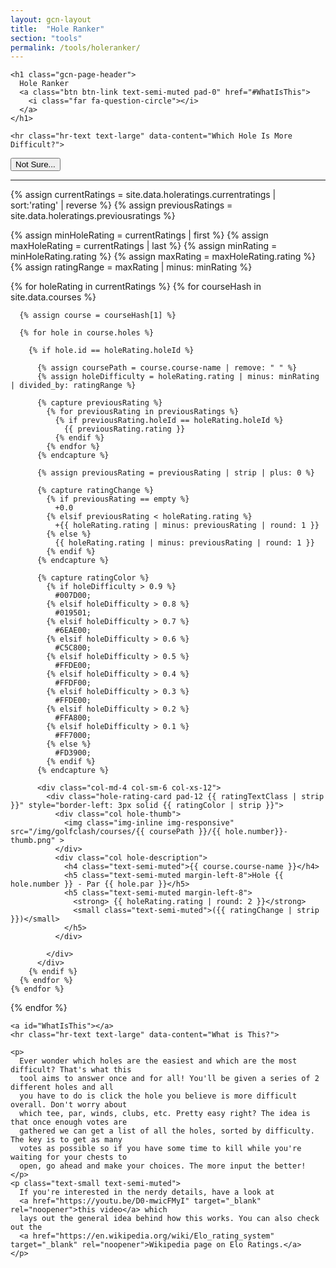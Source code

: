 ```yaml
---
layout: gcn-layout
title:  "Hole Ranker"
section: "tools"
permalink: /tools/holeranker/
---
```


<div class="row">

  <div class="col-lg-8 col-lg-offset-2 col-md-10 col-md-offset-1 col-sm-12">

    <h1 class="gcn-page-header">
      Hole Ranker
      <a class="btn btn-link text-semi-muted pad-0" href="#WhatIsThis">
        <i class="far fa-question-circle"></i>
      </a>
    </h1>

    <hr class="hr-text text-large" data-content="Which Hole Is More Difficult?">

  </div>

</div>

<div class="hole-ranker-scenario-container">
  <div id="busy-spinner" class="row hidden">
    <div class="col-xs-12">
      <div class="orbit-spinner spinner-centered">
        <div class="orbit"></div>
        <div class="orbit"></div>
        <div class="orbit"></div>
      </div>
    </div>
  </div>
  <button id="skip-scenario-btn" type="button" class="btn btn-default btn-slim">Not Sure...</button>
  <div id="scenario-content"></div>
</div>

<div class="row">

  <hr class="hr-text text-large" data-content="Hole Difficulty Ratings">

  {% assign currentRatings = site.data.holeratings.currentratings | sort:'rating' | reverse %}
  {% assign previousRatings = site.data.holeratings.previousratings %}

  {% assign minHoleRating = currentRatings | first %}
  {% assign maxHoleRating = currentRatings | last %}
  {% assign minRating = minHoleRating.rating %}
  {% assign maxRating = maxHoleRating.rating %}
  {% assign ratingRange = maxRating | minus: minRating %}

  {% for holeRating in currentRatings %}
    {% for courseHash in site.data.courses %}

      {% assign course = courseHash[1] %}

      {% for hole in course.holes %}

        {% if hole.id == holeRating.holeId %}

          {% assign coursePath = course.course-name | remove: " " %}
          {% assign holeDifficulty = holeRating.rating | minus: minRating | divided_by: ratingRange %}

          {% capture previousRating %}
            {% for previousRating in previousRatings %}
              {% if previousRating.holeId == holeRating.holeId %}
                {{ previousRating.rating }}
              {% endif %}
            {% endfor %}
          {% endcapture %}

          {% assign previousRating = previousRating | strip | plus: 0 %}

          {% capture ratingChange %}
            {% if previousRating == empty %}
              +0.0
            {% elsif previousRating < holeRating.rating %}
              +{{ holeRating.rating | minus: previousRating | round: 1 }}
            {% else %}
              {{ holeRating.rating | minus: previousRating | round: 1 }}
            {% endif %}
          {% endcapture %}

          {% capture ratingColor %}
            {% if holeDifficulty > 0.9 %}
              #007D00;
            {% elsif holeDifficulty > 0.8 %}
              #019501;
            {% elsif holeDifficulty > 0.7 %}
              #6EAE00;
            {% elsif holeDifficulty > 0.6 %}
              #C5C800;
            {% elsif holeDifficulty > 0.5 %}
              #FFDE00;
            {% elsif holeDifficulty > 0.4 %}
              #FFDF00;
            {% elsif holeDifficulty > 0.3 %}
              #FFDE00;
            {% elsif holeDifficulty > 0.2 %}
              #FFA800;
            {% elsif holeDifficulty > 0.1 %}
              #FF7000;
            {% else %}
              #FD3900;
            {% endif %}
          {% endcapture %}

          <div class="col-md-4 col-sm-6 col-xs-12">
            <div class="hole-rating-card pad-12 {{ ratingTextClass | strip }}" style="border-left: 3px solid {{ ratingColor | strip }}">
              <div class="col hole-thumb">
                <img class="img-inline img-responsive" src="/img/golfclash/courses/{{ coursePath }}/{{ hole.number}}-thumb.png" >
              </div>
              <div class="col hole-description">
                <h4 class="text-semi-muted">{{ course.course-name }}</h4>
                <h5 class="text-semi-muted margin-left-8">Hole {{ hole.number }} - Par {{ hole.par }}</h5>
                <h5 class="text-semi-muted margin-left-8">
                  <strong> {{ holeRating.rating | round: 2 }}</strong>
                  <small class="text-semi-muted">({{ ratingChange | strip }})</small>
                </h5>
              </div>

            </div>
          </div>
        {% endif %}
      {% endfor %}
    {% endfor %}
  {% endfor %}

</div>

<div class="row">

  <div class="col-lg-8 col-lg-offset-2 col-md-10 col-md-offset-1 col-sm-12">

    <a id="WhatIsThis"></a>
    <hr class="hr-text text-large" data-content="What is This?">

    <p>
      Ever wonder which holes are the easiest and which are the most difficult? That's what this
      tool aims to answer once and for all! You'll be given a series of 2 different holes and all
      you have to do is click the hole you believe is more difficult overall. Don't worry about
      which tee, par, winds, clubs, etc. Pretty easy right? The idea is that once enough votes are
      gathered we can get a list of all the holes, sorted by difficulty. The key is to get as many
      votes as possible so if you have some time to kill while you're waiting for your chests to
      open, go ahead and make your choices. The more input the better!
    </p>
    <p class="text-small text-semi-muted">
      If you're interested in the nerdy details, have a look at
      <a href="https://youtu.be/D0-mwicFMyI" target="_blank" rel="noopener">this video</a> which
      lays out the general idea behind how this works. You can also check out the
      <a href="https://en.wikipedia.org/wiki/Elo_rating_system" target="_blank" rel="noopener">Wikipedia page on Elo Ratings.</a>
    </p>

  </div>

</div>
